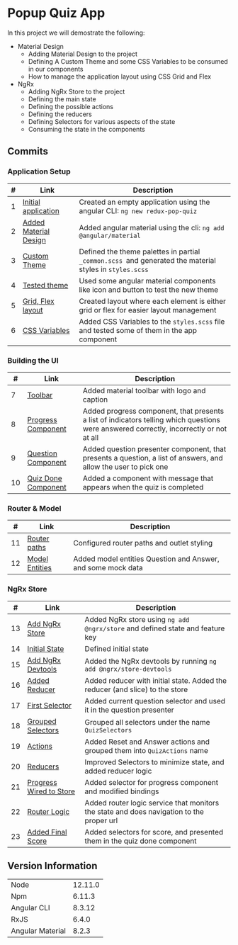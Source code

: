 # Popup Quiz App
In this project we will demostrate the following:
- Material Design
    - Adding Material Design to the project
    - Defining A Custom Theme and some CSS Variables to be consumed in our components
    - How to manage the application layout using CSS Grid and Flex
- NgRx
    - Adding NgRx Store to the project
    - Defining the main state
    - Defining the possible actions
    - Defining the reducers
    - Defining Selectors for various aspects of the state
    - Consuming the state in the components
## Commits
### Application Setup
| # | Link | Description |
|---|---|---|
| 1 | [Initial application](https://github.com/kobi2294/DevGeekWeek2020-Angular/commit/a42fa8b77d422a52c822ee0b77c81c6ee6b3c5ae) |  Created an empty application using the angular CLI: `ng new redux-pop-quiz` | 
| 2 | [Added Material Design](https://github.com/kobi2294/DevGeekWeek2020-Angular/commit/dea3a489c6ce8553b0d876ca2d8f229b1732d56e) | Added angular material using the cli: `ng add @angular/material` |
| 3 | [Custom Theme](https://github.com/kobi2294/DevGeekWeek2020-Angular/commit/ee30749186f2937f842760718a0974312aed606f) | Defined the theme palettes in partial `_common.scss `and generated the material styles in `styles.scss` | 
| 4 | [Tested theme](https://github.com/kobi2294/DevGeekWeek2020-Angular/commit/4718c3e39b6c1ab8ebad8e11d57d08bd7db32acb) | Used some angular material components like icon and button to test the new theme |
| 5 | [Grid, Flex layout](https://github.com/kobi2294/DevGeekWeek2020-Angular/commit/6111cb9814533865f492a9ecbfeab4f5f7c3084d) | Created layout where each element is either grid or flex for easier layout management |
| 6 | [CSS Variables](https://github.com/kobi2294/DevGeekWeek2020-Angular/commit/08b690158f1c4518d5cf1f383190d133b13a7f04) | Added CSS Variables to the `styles.scss` file and tested some of them in the app component |

### Building the UI 
| # | Link | Description |
|---|---|---|
| 7 | [Toolbar](https://github.com/kobi2294/DevGeekWeek2020-Angular/commit/824764f5605dfae1ec9aff39c56c4cb449b15eb9) | Added material toolbar with logo and caption |
| 8 | [Progress Component](https://github.com/kobi2294/DevGeekWeek2020-Angular/commit/ca24e67db944a5ab8bcd8a469bafe341edf73cd0) | Added progress component, that presents a list of indicators telling which questions were answered correctly, incorrectly or not at all |
| 9 | [Question Component](https://github.com/kobi2294/DevGeekWeek2020-Angular/commit/f55a59c253e9c7efc0b04cd5de700e4912ba7f26) | Added question presenter component, that presents a question, a list of answers, and allow the user to pick one |
| 10 | [Quiz Done Component](https://github.com/kobi2294/DevGeekWeek2020-Angular/commit/4b3d434d9006b5bdcc0db6828664078a01cc03b8) | Added a component with message that appears when the quiz is completed |

### Router & Model
| # | Link | Description |
|---|---|---|
| 11 | [Router paths](https://github.com/kobi2294/DevGeekWeek2020-Angular/commit/875e50658e80bf12f41a21ceea025bd78d3f120a) | Configured router paths and outlet styling |
| 12 | [Model Entities](https://github.com/kobi2294/DevGeekWeek2020-Angular/commit/3898949f14fae2882ff10412945c7ac2e50989c5) | Added model entities Question and Answer, and some mock data |

### NgRx Store
| # | Link | Description |
|---|---|---|
| 13 | [Add NgRx Store](https://github.com/kobi2294/DevGeekWeek2020-Angular/commit/9363f12bf672d8e2e6a22c2ca89a8c2591147aba) | Added NgRx store using `ng add @ngrx/store` and defined state and feature key |
| 14 | [Initial State](https://github.com/kobi2294/DevGeekWeek2020-Angular/commit/3703a1ee0dfd24939c3684584bc9ef27eb74c07b) | Defined initial state |
| 15 | [Add NgRx Devtools](https://github.com/kobi2294/DevGeekWeek2020-Angular/commit/e80a0b2c8db437bb86fe00ca6570369d8b960b57) | Added the NgRx devtools by running `ng add @ngrx/store-devtools` |
| 16 | [Added Reducer](https://github.com/kobi2294/DevGeekWeek2020-Angular/commit/fec1493c3d57dae1ee3f8e7d48a30e90c3c57630) | Added reducer with initial state. Added the reducer (and slice) to the store |
| 17 | [First Selector](https://github.com/kobi2294/DevGeekWeek2020-Angular/commit/632523dfe13131a6db8644acd5c31005696a0ab0) | Added current question selector and used it in the question presenter |
| 18 | [Grouped Selectors](https://github.com/kobi2294/DevGeekWeek2020-Angular/commit/28f5366bf790fc779cd1894d07dab0c94d80fa5f) | Grouped all selectors under the name `QuizSelectors` |
| 19 | [Actions](https://github.com/kobi2294/DevGeekWeek2020-Angular/commit/8541f2d878e2bb4327089a731e202c70621aaf9d) | Added Reset and Answer actions and grouped them into `QuizActions` name |
| 20 | [Reducers](https://github.com/kobi2294/DevGeekWeek2020-Angular/commit/360089d30d4c86da4f075476f20a16fa78a3bb74) | Improved Selectors to minimize state, and added reducer logic |
| 21 | [Progress Wired to Store](https://github.com/kobi2294/DevGeekWeek2020-Angular/commit/95fd3facbdbd348f0023233ed958e5b82a0567c6) | Added selector for progress component and modified bindings |
| 22 | [Router Logic](https://github.com/kobi2294/DevGeekWeek2020-Angular/commit/96105b28327c27c25e3c1656a02ad7a5c94e5459) | Added router logic service that monitors the state and does navigation to the proper url |
| 23 | [Added Final Score](https://github.com/kobi2294/DevGeekWeek2020-Angular/commit/55ad2841d8a969dca31b2978b2459c9c38fad6be) | Added selectors for score, and presented them in the quiz done component |

## Version Information
|||
|---|---|
| Node| 12.11.0 |
| Npm | 6.11.3 |
| Angular CLI | 8.3.12 |
| RxJS | 6.4.0 |
| Angular Material | 8.2.3 |

